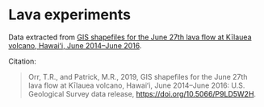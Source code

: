 # Lava experiments

Data extracted from [GIS shapefiles for the June 27th lava flow at Kīlauea volcano, Hawaiʻi, June 2014–June 2016](https://www.sciencebase.gov/catalog/item/5cdd9871e4b029273746360f).

Citation:
> Orr, T.R., and Patrick, M.R., 2019, GIS shapefiles for the June 27th lava flow at Kīlauea volcano, Hawaiʻi, June 2014–June 2016: U.S. Geological Survey data release, https://doi.org/10.5066/P9LD5W2H.
